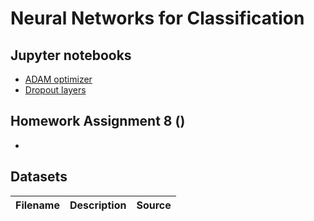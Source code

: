 # Neural Networks for Classification


## Jupyter notebooks
- [ADAM optimizer](https://nbviewer.org/github/um-perez-alvaro/Data-Science-Theory/blob/master/Jupyter%20Notebooks/Neural%20Networks%20-%20Advanced%20Topics/Adam%20Optimizer.ipynb)
- [Dropout layers](https://nbviewer.org/github/um-perez-alvaro/Data-Science-Theory/blob/master/Jupyter%20Notebooks/Neural%20Networks%20-%20Advanced%20Topics/Dropout.ipynb)

## Homework Assignment 8 ()

- []()


## Datasets
Filename | Description |  Source
--- | --- |  --- 
